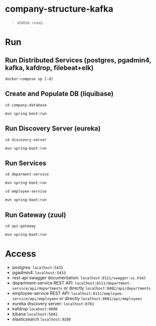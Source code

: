 # company-structure-kafka

>status: `ready`

# Run

## Run Distributed Services (postgres, pgadmin4, kafka, kafdrop, filebeat+elk)
 `docker-compose up [-d]`
## Create and Populate DB (liquibase)
 `cd company-database`

 `mvn spring-boot:run`
## Run Discovery Server (eureka)
 `cd discovery-server`

 `mvn spring-boot:run`
## Run Services 
 `cd deparment-service`

 `mvn spring-boot:run`

 `cd employee-service`
 
 `mvn spring-boot:run`

 
## Run Gateway (zuul) 
 `cd api-gateway`

 `mvn spring-boot:run`

# Access

* postgres: `localhost:5432`
* pgadmin4: `localhost:5433`
* rest-api swagger documentation: `localhost:8111/swagger-ui.html`
* department-service REST API: `localhost:8111/department-service/api/departments` or directly `localhost:8082/api/departments`
* employee-service REST API: `localhost:8111/employee-service/api/employees` or directly `localhost:8081/api/employees`
* eureka discovery server: `localhost:8761`
* kafdrop `locahost:9000`
* kibana `localhost:5601`
* elasticsearch `localhost:9200`


